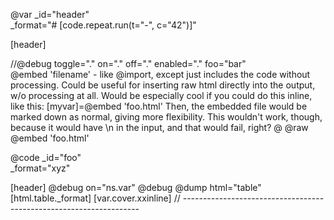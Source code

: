 @var _id="header" \
     _format="# [code.repeat.run(t=\"-\", c=\"42\")]"

[header]

//@debug toggle="." on="." off="." enabled="." foo="bar"  
@embed 'filename' - like @import, except just includes the code without processing. Could be useful for inserting raw html directly into the output, w/o processing at all. Would be especially cool if you could do this inline, like this:
&#91;myvar]=@embed 'foo.html'
Then, the embedded file would be marked down as normal, giving more flexibility. This wouldn't work, though, because it would have \n in the input, and that would fail, right?
@ @raw @embed 'foo.html'

@code _id="foo" \
     _format="xyz"

[header]
@debug on="ns.var"
@debug 
@dump html="table"
[html.table._format]
[var.cover.xxinline]
// -------------------------------------------------------------------




